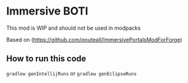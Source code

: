 # Immersive BOTI

[comment]: <> (https://www.curseforge.com/minecraft/mc-mods/immersive-portals-for-forge)

This mod is WIP and should not be used in modpacks

Based on (https://github.com/qouteall/ImmersivePortalsModForForge)

## How to run this code
```gradlew genIntellijRuns``` or ```gradlew genEclipseRuns```
